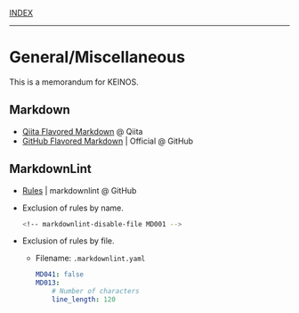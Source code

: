 [INDEX](../)

---

# General/Miscellaneous

This is a memorandum for KEINOS.

## Markdown

- [Qiita Flavored Markdown](https://qiita.com/Qiita/items/c686397e4a0f4f11683d) @ Qiita
- [GitHub Flavored Markdown](https://github.github.com/gfm/) | Official @ GitHub

## MarkdownLint

- [Rules](https://github.com/DavidAnson/markdownlint/blob/main/doc/Rules.md) | markdownlint @ GitHub
- Exclusion of rules by name.

  ```bash
  <!-- markdownlint-disable-file MD001 -->
  ```

- Exclusion of rules by file.
  - Filename: `.markdownlint.yaml`

    ```yaml
    MD041: false
    MD013:
        # Number of characters
        line_length: 120
    ```
